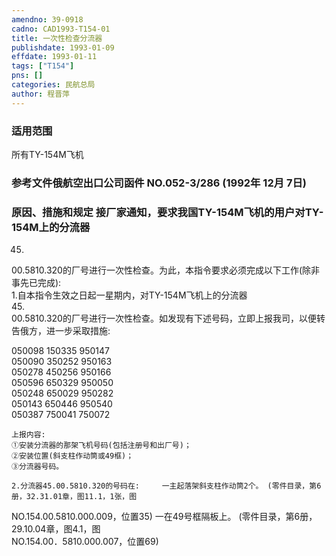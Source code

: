 ```yaml
---
amendno: 39-0918  
cadno: CAD1993-T154-01  
title: 一次性检查分流器  
publishdate: 1993-01-09  
effdate: 1993-01-11  
tags: ["T154"]  
pns: []  
categories: 民航总局  
author: 程晋萍  
---
```

  
### 适用范围  
所有TY-154M飞机  
  
<!--more-->  
### 参考文件俄航空出口公司函件 NO.052-3/286 (1992年 12月 7日)  
  
### 原因、措施和规定 接厂家通知，要求我国TY-154M飞机的用户对TY-154M上的分流器  
45.  
00.5810.320的厂号进行一次性检查。为此，本指令要求必须完成以下工作(除非事先已完成):  
    1.自本指令生效之日起一星期内，对TY-154M飞机上的分流器  
45.  
00.5810.320的厂号进行一次性检查。如发现有下述号码，立即上报我司，以便转告俄方，进一步采取措施:  
  
050098  150335  950147  
050090  350252  950163  
050278  450256  950166  
050596  650329  950050  
050248  650029  950282  
050143  650446  950540  
050387  750041  750072  
  
  
    上报内容:  
    ①安装分流器的那架飞机号码(包括注册号和出厂号)；  
    ②安装位置(斜支柱作动筒或49框)；  
    ③分流器号码。  
  
    2.分流器45.00.5810.320的号码在:     一主起落架斜支柱作动筒2个。 (零件目录，第6册，32.31.01章，图11.1，1张，图  
NO.154.00.5810.000.009，位置35)     一在49号框隔板上。 (零件目录，第6册，29.10.04章，图4.1，图  
NO.154.00．5810.000.007，位置69)  
